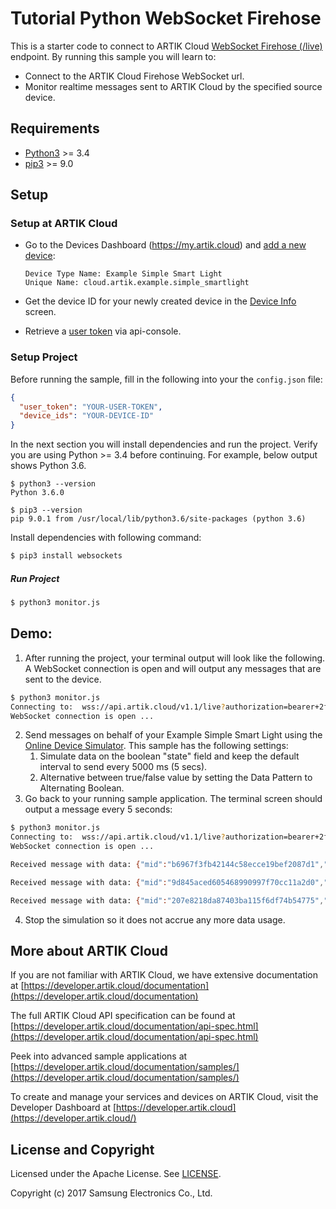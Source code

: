 # Tutorial Python WebSocket Firehose

This is a starter code to connect to ARTIK Cloud [WebSocket Firehose (/live)](https://developer.artik.cloud/documentation/data-management/rest-and-websockets.html#firehose-websocket) endpoint.   By running this sample you will learn to:

- Connect to the ARTIK Cloud Firehose WebSocket url.
- Monitor realtime messages sent to ARTIK Cloud by the specified source device.

## Requirements

- [Python3](https://www.python.org/downloads/) >= 3.4
- [pip3](https://pypi.python.org/pypi/pip) >= 9.0

## Setup

### Setup at ARTIK Cloud

- Go to the Devices Dashboard (https://my.artik.cloud) and [add a new device](https://developer.artik.cloud/documentation/tools/web-tools.html#connecting-a-device):

  ```
  Device Type Name: Example Simple Smart Light
  Unique Name: cloud.artik.example.simple_smartlight
  ```

- Get the device ID for your newly created device in the [Device Info](https://developer.artik.cloud/documentation/tools/web-tools.html#managing-a-device-token) screen.

- Retrieve a [user token](https://developer.artik.cloud/documentation/tools/api-console.html#find-your-user-token) via api-console.   

### Setup Project

Before running the sample, fill in the following into your the `config.json` file:

```json
{
  "user_token": "YOUR-USER-TOKEN",
  "device_ids": "YOUR-DEVICE-ID"
}
```

In the next section you will install dependencies and run the project.   Verify you are using Python >= 3.4 before continuing.   For example, below output shows Python 3.6.

```
$ python3 --version
Python 3.6.0 

$ pip3 --version
pip 9.0.1 from /usr/local/lib/python3.6/site-packages (python 3.6)
```

Install dependencies with following command:

 ```bash
$ pip3 install websockets
 ```

##### Run Project

```bash
$ python3 monitor.js
```

## Demo:

1. After running the project, your terminal output will look like the following.   A WebSocket connection is open and will output any messages that are sent to the device.

```bash
$ python3 monitor.js 
Connecting to:  wss://api.artik.cloud/v1.1/live?authorization=bearer+2fe4cd...&sdids=f32c7aa...
WebSocket connection is open ...
```

2. Send messages on behalf of your Example Simple Smart Light using the [Online Device Simulator](https://developer.artik.cloud/documentation/tools/web-tools.html#using-the-online-device-simulator).   This sample has the following settings:
   1. Simulate data on the boolean "state" field and keep the default interval to send every 5000 ms (5 secs).   
   2. Alternative between true/false value by setting the Data Pattern to Alternating Boolean.
3. Go back to your running sample application.   The terminal screen should output a message every 5 seconds:

```bash
$ python3 monitor.js 
Connecting to:  wss://api.artik.cloud/v1.1/live?authorization=bearer+2fe4cd...&sdids=f32c7aa...
WebSocket connection is open ...

Received message with data: {"mid":"b6967f3fb42144c58ecce19bef2087d1","data":{"state":true},"ts":1501201750000,"boid":"dfef0b21074349f79aaf6081c7865e7d","sdtid":"dtd1d3e0934d9348b783166938c0380128","cts":1501201746746,"uid":"c58ecc...","mv":1,"sdid":"f32c7aa..."}

Received message with data: {"mid":"9d845aced605468990997f70cc11a2d0","data":{"state":false},"ts":1501201755000,"boid":"dfef0b21074349f79aaf6081c7865e7d","sdtid":"dtd1d3e0934d9348b783166938c0380128","cts":1501201752861,"uid":"c58ecc...","mv":1,"sdid":"f32c7aa..."}

Received message with data: {"mid":"207e8218da87403ba115f6df74b54775","data":{"state":true},"ts":1501201765000,"boid":"dfef0b21074349f79aaf6081c7865e7d","sdtid":"dtd1d3e0934d9348b783166938c0380128","cts":1501201762522,"uid":"c58ecc...","mv":1,"sdid":"f32c7aa..."}
```

4. Stop the simulation so it does not accrue any more data usage.


## More about ARTIK Cloud

If you are not familiar with ARTIK Cloud, we have extensive documentation at [https://developer.artik.cloud/documentation](https://developer.artik.cloud/documentation)

The full ARTIK Cloud API specification can be found at [https://developer.artik.cloud/documentation/api-spec.html](https://developer.artik.cloud/documentation/api-spec.html)

Peek into advanced sample applications at [https://developer.artik.cloud/documentation/samples/](https://developer.artik.cloud/documentation/samples/)

To create and manage your services and devices on ARTIK Cloud, visit the Developer Dashboard at [https://developer.artik.cloud](https://developer.artik.cloud/)

## License and Copyright

Licensed under the Apache License. See [LICENSE](./LICENSE).

Copyright (c) 2017 Samsung Electronics Co., Ltd.